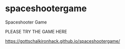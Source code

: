 # spaceshootergame
Spaceshooter Game 


PLEASE TRY THE GAME HERE

https://gottschalkironhack.github.io/spaceshootergame/

